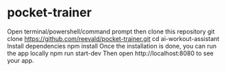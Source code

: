 # pocket-trainer

Open terminal/powershell/command prompt then clone this repository
git clone https://github.com/reevald/pocket-trainer.git
cd ai-workout-assistant
Install dependencies
npm install
Once the installation is done, you can run the app locally
npm run start-dev
Then open http://localhost:8080 to see your app.
